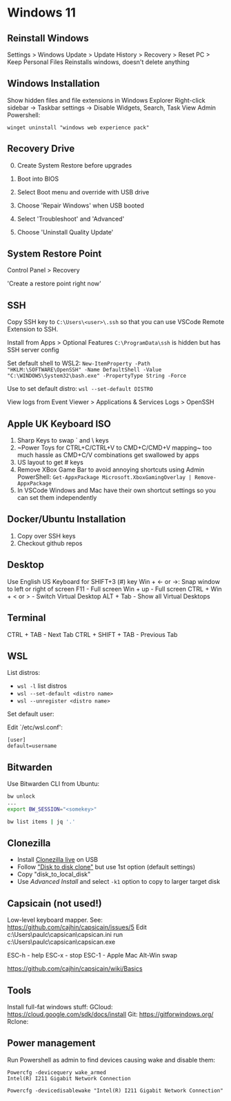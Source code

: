 # Windows 11

## Reinstall Windows
Settings > Windows Update > Update History > Recovery > Reset PC > Keep Personal Files
Reinstalls windows, doesn't delete anything

## Windows Installation

Show hidden files and file extensions in Windows Explorer
Right-click sidebar -> Taskbar settings -> Disable Widgets, Search, Task View
Admin Powershell:
```
winget uninstall "windows web experience pack"
```

## Recovery Drive

0. Create System Restore before upgrades

1. Boot into BIOS
2. Select Boot menu and override with USB drive
3. Choose 'Repair Windows' when USB booted
4. Select 'Troubleshoot' and 'Advanced'
5. Choose 'Uninstall Quality Update'

## System Restore Point

Control Panel > Recovery

'Create a restore point right now'

## SSH 

Copy SSH key to `C:\Users\<user>\.ssh` so that you can use
VSCode Remote Extension to SSH.

Install from Apps > Optional Features
`C:\ProgramData\ssh` is hidden but has SSH server config

Set default shell to WSL2:
`New-ItemProperty -Path "HKLM:\SOFTWARE\OpenSSH" -Name DefaultShell -Value "C:\WINDOWS\System32\bash.exe" -PropertyType String -Force`

Use to set default distro:
`wsl --set-default DISTRO`

View logs from Event Viewer > Applications & Services Logs > OpenSSH

## Apple UK Keyboard ISO

1. Sharp Keys to swap ` and \ keys
2. ~Power Toys for CTRL+C/CTRL+V to CMD+C/CMD+V mapping~ too much hassle as CMD+C/V combinations get
swallowed by apps
3. US layout to get # keys
4. Remove XBox Game Bar to avoid annoying shortcuts using Admin PowerShell: `Get-AppxPackage Microsoft.XboxGamingOverlay | Remove-AppxPackage`
5. In VSCode Windows and Mac have their own shortcut settings so you can set them independently


## Docker/Ubuntu Installation

1. Copy over SSH keys
2. Checkout github repos

## Desktop

Use English US Keyboard for SHIFT+3 (#) key
Win + <- or ->: Snap window to left or right of screen
F11 - Full screen 
Win + up - Full screen
CTRL + Win + < or > - Switch Virtual Desktop
ALT + Tab - Show all Virtual Desktops 

## Terminal

CTRL + TAB - Next Tab
CTRL + SHIFT + TAB - Previous Tab

## WSL

List distros:

- `wsl -l` list distros
- `wsl --set-default <distro name>`
- `wsl --unregister <distro name>`

Set default user:

Edit  `/etc/wsl.conf':

```
[user]
default=username
```

## Bitwarden

Use Bitwarden CLI from Ubuntu:

```sh
bw unlock
...  
export BW_SESSION="<somekey>"

bw list items | jq '.'
```

## Clonezilla

- Install [Clonezilla live](https://clonezilla.org/clonezilla-live.php) on USB
- Follow ["Disk to disk clone"](https://clonezilla.org/clonezilla-live-doc.php) but use 1st option (default settings)
- Copy "disk_to_local_disk"
- Use *Advanced Install* and select `-k1` option to copy to larger target disk

## Capsicain (not used!)

Low-level keyboard mapper.
See: https://github.com/cajhin/capsicain/issues/5
Edit c:\Users\paulc\capsican\capsican.ini
run c:\Users\paulc\capsican\capsican.exe

ESC-h - help
ESC-x - stop
ESC-1 - Apple Mac Alt-Win swap

https://github.com/cajhin/capsicain/wiki/Basics

## Tools

Install full-fat windows stuff:
GCloud: https://cloud.google.com/sdk/docs/install
Git: https://gitforwindows.org/
Rclone: 

## Power management

Run Powershell as admin to find devices causing wake and disable them:
```
Powercfg -devicequery wake_armed
Intel(R) I211 Gigabit Network Connection

Powercfg -devicedisablewake "Intel(R) I211 Gigabit Network Connection"
```
